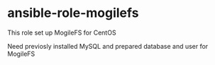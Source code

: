 # ansible-role-mogilefs

This role set up MogileFS for CentOS

Need previosly installed MySQL and prepared database and user for MogileFS
